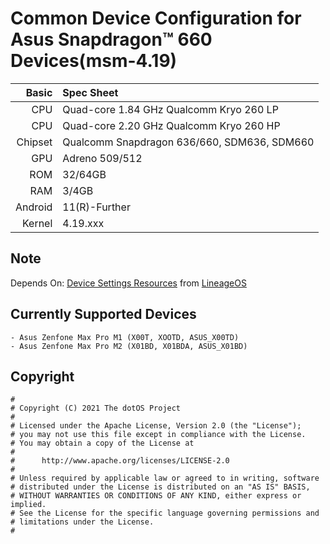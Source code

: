 Common Device Configuration for Asus Snapdragon™ 660 Devices(msm-4.19)
======================================================================

Basic   | Spec Sheet
-------:|:----------
CPU     | Quad-core 1.84 GHz Qualcomm Kryo 260 LP
CPU     | Quad-core 2.20 GHz Qualcomm Kryo 260 HP
Chipset | Qualcomm Snapdragon 636/660, SDM636, SDM660
GPU     | Adreno 509/512
ROM     | 32/64GB
RAM     | 3/4GB
Android | 11(R)-Further
Kernel  | 4.19.xxx

## Note

Depends On: [Device Settings Resources](https://github.com/LineageOS/android_packages_resources_devicesettings) from [LineageOS](https://github.com/LineageOS)

## Currently Supported Devices

```
- Asus Zenfone Max Pro M1 (X00T, XOOTD, ASUS_X00TD)
- Asus Zenfone Max Pro M2 (X01BD, X01BDA, ASUS_X01BD)
```

## Copyright

```
#
# Copyright (C) 2021 The dotOS Project
#
# Licensed under the Apache License, Version 2.0 (the "License");
# you may not use this file except in compliance with the License.
# You may obtain a copy of the License at
#
#      http://www.apache.org/licenses/LICENSE-2.0
#
# Unless required by applicable law or agreed to in writing, software
# distributed under the License is distributed on an "AS IS" BASIS,
# WITHOUT WARRANTIES OR CONDITIONS OF ANY KIND, either express or implied.
# See the License for the specific language governing permissions and
# limitations under the License.
#
```

